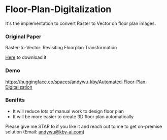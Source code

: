 # Floor-Plan-Digitalization

It's the implementation to convert Raster to Vector on floor plan images.

### Original Paper
Raster-to-Vector: Revisiting Floorplan Transformation

[Here](https://jiajunwu.com/papers/im2cad_iccv.pdf) to download it

### Demo
https://huggingface.co/spaces/andywu-kby/Automated-Floor-Plan-Digitalization

### Benifits
- It will reduce lots of manual work to design floor plan
- It will be more easier to create 3D floor plan automatically

Please give me STAR to if you like it and reach out to me to get on-premise solution (Email: andywu@kby-ai.com)


